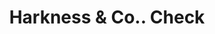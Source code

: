---
doi: 10.7916/D8P2895X
date_other: '1880'
date_other_textual: 1880-1889
form: printed ephemera
genre:
- Checks (bank checks)
name:
- Harkness & Co.
object_in_context_url: https://biggert.cul.columbia.edu/items/view/ave_biggert_00146
subject_hierarchical_geographic:
- Salmon City, Idaho, United States
subject_name:
- Harkness & Co.
title: Harkness & Co.. Check
sort_title: Harkness & Co.. Check
call_number: ave_biggert_00146
coordinates:
- 45.17805555555555,-113.90277777777779
pid: ave_biggert_00146
identifiers: ave_biggert_00146
thumbnail: https://derivativo-2.library.columbia.edu/iiif/2/ldpd:342720/full/!256,256/0/native.jpg
permalink: "/biggert/ave_biggert_00146/"
layout: iiif-image-page
---